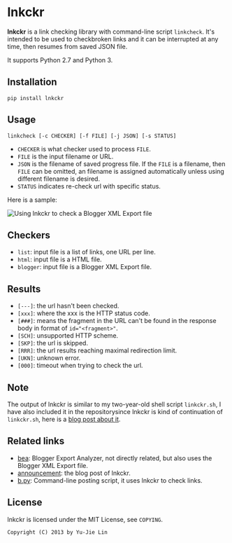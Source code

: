 lnkckr
======

**lnkckr** is a link checking library with command-line script `linkcheck`. It's intended to be used to checkbroken links and it can be interrupted at any time, then resumes from saved JSON file.

It supports Python 2.7 and Python 3.

Installation
------------

    pip install lnkckr

Usage
-----

    linkcheck [-c CHECKER] [-f FILE] [-j JSON] [-s STATUS]

* `CHECKER` is what checker used to process `FILE`.
* `FILE` is the input filename or URL.
* `JSON` is the filename of saved progress file. If the `FILE` is a filename, then `FILE` can be omitted, an filename is assigned automatically unless using different filename is desired.
* `STATUS` indicates re-check url with specific status.

Here is a sample:

![Using lnkckr to check a Blogger XML Export file](https://lh5.googleusercontent.com/-JBBe-HVH_0M/URuaB0yeZHI/AAAAAAAAEc8/E6O7uL9gmJI/s800/lnkckr-blogger.png)

Checkers
--------

* `list`: input file is a list of links, one URL per line.
* `html`: input file is a HTML file.
* `blogger`: input file is a Blogger XML Export file.

Results
-------

* `[---]`: the url hasn't been checked.
* `[xxx]`: where the xxx is the HTTP status code.
* `[###]`: means the fragment in the URL can't be found in the response body in format of `id="<fragment>"`.
* `[SCH]`: unsupported HTTP scheme.
* `[SKP]`: the url is skipped.
* `[RRR]`: the url results reaching maximal redirection limit.
* `[UKN]`: unknown error.
* `[000]`: timeout when trying to check the url.

Note
----

The output of lnkckr is similar to my two-year-old shell script `linkckr.sh`, I have also included it in the repositorysince lnkckr is kind of continuation of `linkckr.sh`, here is a [blog post about it](http://blog.yjl.im/2011/02/link-checker-bash-script-using-xmllint.html).

Related links
-------------

* [bea][]: Blogger Export Analyzer, not directly related, but also uses the Blogger XML Export file.
* [announcement][]: the blog post of lnkckr. 
* [b.py][]: Command-line posting script, it uses lnkckr to check links.

[bea]: https://bitbucket.org/livibetter/bea
[announcement]: http://blog.yjl.im/2013/02/checking-broken-links-with-blogger-xml.html
[b.py]: https://bitbucket.org/livibetter/b.py

License
-------

lnkckr is licensed under the MIT License, see `COPYING`.

    Copyright (C) 2013 by Yu-Jie Lin
